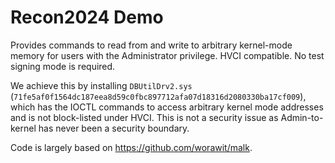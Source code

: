 # Recon2024 Demo

Provides commands to read from and write to arbitrary kernel-mode memory for users with the Administrator privilege. HVCI compatible. No test signing mode is required.

We achieve this by installing `DBUtilDrv2.sys` (`71fe5af0f1564dc187eea8d59c0fbc897712afa07d18316d2080330ba17cf009`), which has the IOCTL commands to access arbitrary kernel mode addresses and is not block-listed under HVCI. This is not a security issue as Admin-to-kernel has never been a security boundary.

Code is largely based on https://github.com/worawit/malk.
